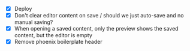 - [x] Deploy
- [x] Don't clear editor content on save / should we just auto-save and no manual saving?
- [x] When opening a saved content, only the preview shows the saved content, but the editor is empty
- [x] Remove phoenix boilerplate header